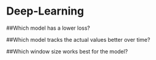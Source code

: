 # Deep-Learning

##Which model has a lower loss?


##Which model tracks the actual values better over time?


##Which window size works best for the model?

